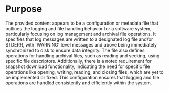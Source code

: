 # Purpose
The provided content appears to be a configuration or metadata file that outlines the logging and file handling behavior for a software system, particularly focusing on log management and archival file operations. It specifies that log messages are written to a designated log file and/or STDERR, with 'WARNING' level messages and above being immediately synchronized to disk to ensure data integrity. The file also defines operations for handling archival files, such as reading and seeking, using specific file descriptors. Additionally, there is a noted requirement for snapshot download functionality, indicating the need for specific file operations like opening, writing, reading, and closing files, which are yet to be implemented or fixed. This configuration ensures that logging and file operations are handled consistently and efficiently within the system.
